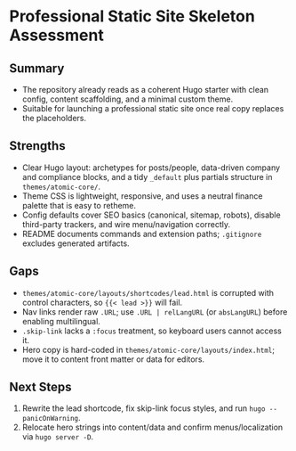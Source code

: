 # Professional Static Site Skeleton Assessment

## Summary
- The repository already reads as a coherent Hugo starter with clean config, content scaffolding, and a minimal custom theme.
- Suitable for launching a professional static site once real copy replaces the placeholders.

## Strengths
- Clear Hugo layout: archetypes for posts/people, data-driven company and compliance blocks, and a tidy `_default` plus partials structure in `themes/atomic-core/`.
- Theme CSS is lightweight, responsive, and uses a neutral finance palette that is easy to retheme.
- Config defaults cover SEO basics (canonical, sitemap, robots), disable third-party trackers, and wire menu/navigation correctly.
- README documents commands and extension paths; `.gitignore` excludes generated artifacts.

## Gaps
- `themes/atomic-core/layouts/shortcodes/lead.html` is corrupted with control characters, so `{{< lead >}}` will fail.
- Nav links render raw `.URL`; use `.URL | relLangURL` (or `absLangURL`) before enabling multilingual.
- `.skip-link` lacks a `:focus` treatment, so keyboard users cannot access it.
- Hero copy is hard-coded in `themes/atomic-core/layouts/index.html`; move it to content front matter or data for editors.

## Next Steps
1. Rewrite the lead shortcode, fix skip-link focus styles, and run `hugo --panicOnWarning`.
2. Relocate hero strings into content/data and confirm menus/localization via `hugo server -D`.
